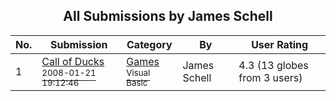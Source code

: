 ﻿<div align="center">

## All Submissions by James Schell

</div>

No.  | Submission | Category | By   | User Rating
---- | ---------- | -------- | ---- | -----------
1 | [Call of Ducks<br /><sup>2008-01-21 19:12:46</sup>](https://github.com/Planet-Source-Code/james-schell-call-of-ducks__1-69957) | [Games<br /><sup>Visual Basic</sup>](../ByCategory/games__1-38.md) | James Schell | 4.3 (13 globes from 3 users)
